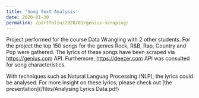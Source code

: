 ```yaml
---
title: 'Song Text Analysis'
date: 2020-01-30
permalink: /portfolio/2020/01/genius-scraping/
---
```


Project performed for the course Data Wrangling with 2 other students.
For the project the top 150 songs for the genres Rock, R&B, Rap, Country and Pop were gathered. The lyrics of these songs have been scraped via <https://genius.com> API. Furthemore, <https://deezer.com> API was consulted for song characteristics.

With techniques such as Natural Languag Processing (NLP), the lyrics could be analysed.
For more insight on these lyrics, please check out [the presentation](/files/Analysing Lyrics Data.pdf)
